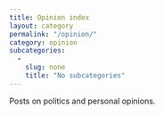 ```yaml
---
title: Opinion index
layout: category
permalink: "/opinion/"
category: opinion
subcategories:
  -
    slug: none
    title: "No subcategories"
---
```


Posts on politics and personal opinions.
